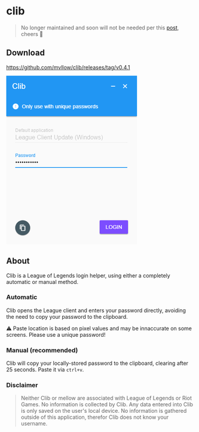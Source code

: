# clib

> No longer maintained and soon will not be needed per this [post](https://na.leagueoflegends.com/en/news/client/client-features/saved-login-credentials-coming-soon), cheers 🍻

## Download

https://github.com/mvllow/clib/releases/tag/v0.4.1

<img src='https://github.com/mvllow/clib/blob/master/images/clib.0.4.1.png?raw=true'>

## About

Clib is a League of Legends login helper, using either a completely automatic or manual method.

### Automatic

Clib opens the League client and enters your password directly, avoiding the need to copy your password to the clipboard.

⚠️ Paste location is based on pixel values and may be innaccurate on some screens. Please use a unique password!

### Manual (recommended)

Clib will copy your locally-stored password to the clipboard, clearing after 25 seconds. Paste it via `ctrl+v`.

### Disclaimer

> Neither Clib or mellow are associated with League of Legends or Riot Games. No information is collected by Clib. Any data entered into Clib is only saved on the user's local device. No information is gathered outside of this application, therefor Clib does not know your username.
